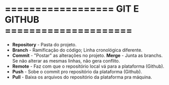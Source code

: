 # ================== GIT E GITHUB =====================

- **Repository** - Pasta do projeto.
- **Branch** - Ramificação do código; 
			 Linha cronológica diferente.
- **Commit** - "Postar" as alterações no projeto.
**Merge** - Junta as branchs. 
			Se não alterar as mesmas linhas, não gera conflito.
- **Remote** - Faz com que o repositório local vá para a plataforma (Github).
- **Push** - Sobe o commit pro repositório da plataforma (Github).
- **Pull** - Baixa os arquivos do repositório da plataforma pra máquina.
